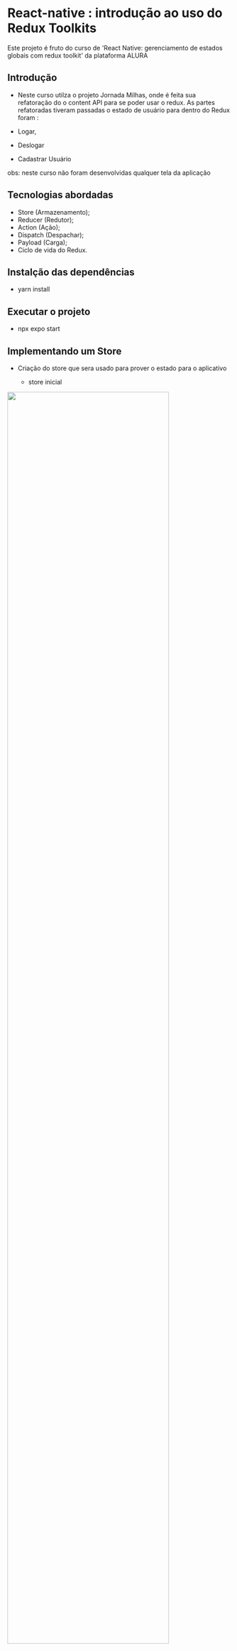 # React-native : introdução ao uso do Redux Toolkits

Este projeto é fruto do curso de 'React Native: gerenciamento de estados globais com redux toolkit' da plataforma ALURA
 

## Introdução

-  Neste curso utilza o projeto Jornada Milhas, onde é feita sua refatoração do o content API para se poder usar o redux. As partes refatoradas tiveram passadas o estado de usuário para dentro do Redux  foram :

  - Logar, 
  - Deslogar 
  - Cadastrar Usuário  

obs: neste curso não foram desenvolvidas qualquer tela da aplicação


## Tecnologias abordadas
 
  - Store (Armazenamento);
  - Reducer (Redutor);
  - Action (Ação);
  - Dispatch (Despachar);
  - Payload (Carga);
  - Ciclo de vida do Redux.

## Instalção das dependências

- yarn install

## Executar o projeto 

- npx expo start

## Implementando um Store

- Criação do store que sera usado para prover o estado para o aplicativo

  - store inicial

<img src="images/store.inicio.png" alt="" style="width: 85%; display: block;"/>

   - disponibilizando store em app.tsx

<img src="images/app.store.png" alt="" style="width: 85%; display: block;"/>   

## Criando um slice

  - Criação do reducer de usuario e sua referência em store
    
    - reducer usuario

    <img src="images/reducer.usuario.png" alt="" style="width: 85%; display: block;"/> 

    - integração em store 

     <img src="images/store.reducer.usuario.png" alt="" style="width: 85%; display: block;"/> 

    obs: antes da adição desse reducer de usuario a aplicação apresentava uma warning "Store does not have a valid reducer." 

## Criando uma Action

 - criação da action logar e do seu export

  <img src="images/reducer.action.logar.png" alt="" style="width: 85%; display: block;"/> 


## Usando o Dispatch

  Na tela de login, após a validação da ação de logar, será incluida a primeira ação.

  Primeiramente declarando a constante dispatch, importando 'logar' de reducer do usuario 
  obs: necessário dar um 'alias' ao 'logar' de service ficanco 'logarService'

   <img src="images/login.tela.dispatch.png" alt="" style="width: 85%; display: block;"/> 

  A titulo de teste, coloquei um 'console.log' dentro do reducer de usuario 

  <img src="images/reducer.action.log.png" alt="" style="width: 85%; display: block;"/>

  ## migrar do contentAPI para o Redux

  - Passar  a responsabilidade de realizar a ação "logarService" para o reducer e ao invés de passar dois parametros para a função, passar um objeto contendo tal informação. 

  <img src="images/login.refatorado.png" alt="" style="width: 85%; display: block;"/>

  - dentro do reducer caso não seja realizado o login, lança-se um erro que será tratado na tela de login

<img src="images/reducer.acao.logar.png" alt="" style="width: 85%; display: block;"/>

  - Para testar, foi usado inicialmente um usuario já existente na base "mock"

<img src="images/server.usuario.mock.png" alt="" style="width: 85%; display: block;"/>

  - acessar pelo menu "hamurguer" no alto a direita

  <img src="images/menu.login.png" alt="" style="width: 15%; display: block;"/>

  - logando com o usuário 'mock'

 <img src="images/tela.login.png" alt="" style="width: 15%; display: block;"/>

  - verificando logs de service e reducers

 <img src="images/logs.autenticacao.png" alt="" style="width: 75%; display: block;"/> 

 ## Ajuste na funcionalidade da mensagem após o login

- Originalmente ao clicar no menu hambúrguer, no canto superior direito, se tinha a mensagem "Olá, Luiz Fernando!", devido a "logarService" ter passado para o reducer esta funcionalidade parou de funcionar

- abaixo a funcionalidade original

<img src="images/menu.lateral.logado.png" alt="" style="width: 15%; display: block;"/>

- Após essa refatoração, o reducer de usuairo fornece todas as informações necessários para o drawer 

 Realizando um teste de login é percebido que o usuairo está logado porem falta ainda concluir alguns pontos como o reconnhecimento das propriedades como o nome' 


<img src="images/login.drawer.refatorado.png" alt="" style="width: 65%; display: block;"/>

- alteração em 'usuario reducer'

<img src="images/usuario.reducer.interface.png" alt="" style="width: 65%; display: block;"/>


## Condlusão do ajuste da funcionalidade da mensagem após o login

 - Devido em action.payload (reducers/usuario) o usuarioLogado receber o e-mail ou CPF e senha, e não espera esses dados como nome etc. Isto é definido como um conflito de tipagem, porque especificamente não tipamos nossa action.

  - primeiramente é criada uma tipagem (interface) chamada 'LoginPayload' (vide imagem - amarelo)

  - em seguida a tipagem da action através de 'PayloadAction' do 'Redux Toolkit'

  - agora para finalizar a tipagem, modifica-se o 'state.usuarioLogado' para usar 'usuarioEncontrado' que vai conter todas as propriedades dos usuário ao invés do 'action.payload' que contem apenas dados de autenticação.

<img src="images/logar.conclusao.uso.redux.png" alt="" style="width: 85%; display: block;"/>


## Ação deslogar

- tambem é necessário criar uma action no reducer para deslogar do aplicativo assim como corrigir o parametro em 'handleDeslogar()' na ativação da ação 'deslogar' pelo dispatcher()

<img src="images/drawer.deslogar.png" alt="" style="width: 85%; display: block;"/>

## Implementando o cadastro

 Considerando o codigo atual, será removido o 'cadastrarUsuario' que será feito pelo Redux.

<img src="images/cadastro..handleSubmitOriginal.png" alt="" style="width: 85%; display: block;"/>

Primeiro passo é criar a action 'cadastrar' em 'reducers/usuario'. Essa action é tipada usando a interface 'Omit' onde observa-se que o 'id' sera desconsiderado. Dentro a arrow function, alem de definir 'id' tambem é referido um array de 'usuarios' que sera declarado na interface 'InitialState' assim como na variavel 'initialState' que representa o estado inicial do reducer usuario. Voltando a 'cadastrar' se observa a adição do novo usuario vindo do payload juntamente com o id
 
obs: o array de usuarios e originado em no mock 'servers' em 'assets'

outro detalhe é a atualização do 'state' com o novo usuario

<img src="images/action.cadastrar.usuario.png" alt="" style="width: 85%; display: block;"/>

- Voltando a tela Cadastrar (index.ts) se faz a adaptação da chamada da action 

<img src="images/tela.cadastrar.dispatch.cadastrar.png" alt="" style="width: 85%; display: block;"/>

 Colocação de logs em reducers/usuario para na ação de cadastrar poder se pode observar os logs de 'usuario logado' e do array de usuarios


- logs em reducers/usuario

<img src="images/reducer.usuario.logs.png" alt="" style="width: 85%; display: block;"/>

 - ação cadastrar

<img src="images/acao.cadastro.logs.png" alt="" style="width: 85%; display: block;"/>

 
## Ultima refatoração

- Remoção das variaveis de estado em todos objetos que tenham referencia a 'usuarioLogado' e 'setUsuarioLogado' devido a esta informação vir de redux 'const usuarioLogado= useSelector((state:RootState)=>state.usuario.usuarioLogado)', começando por 'routes.tsx'

 obs: somente login e perfil precisaram desta referência

 <img src="images/routes.refatoracao.final.png" alt="" style="width: 85%; display: block;"/>

  obs: em 'compoments/drawerContent/index.ts' refatoraçai da interface "/interface DrawerContentProps extends DrawerContentComponentProps"

 <img src="images/drawer.refatorado.final.png" alt="" style="width: 85%; display: block;"/>

 - adaptação em 'Home/index'

<img src="images/horme.refatoracao.final.png" alt="" style="width: 85%; display: block;"/>

  - remoção da tipagem 'Home/types' de 'export interface HomeProps' devido a não haver mais passagem de parametros, porem, necessário se ter a indicação da tipagem

  <img src="images/routes.correcao.tipoagemParametros.png" alt="" style="width: 85%; display: block;"/>

 obs: anteriormente essa tipagem era indicada na interface

  <img src="images/home.index.parametros.png" alt="" style="width: 85%; display: block;"/>

 - Apartir desse ponto as demais telas (Login,Cadastrar e Perfil) terão a mesma metodologia de retatoração. 

  obs: a titulo de estudo, referencias refatoradas estão sendo mantidas com comentários para reforçar o que foi mudado

  - ultima validação

  <img src="images/testeApp.apos.refatorar.png" alt="" style="width: 85%; display: block;"/>